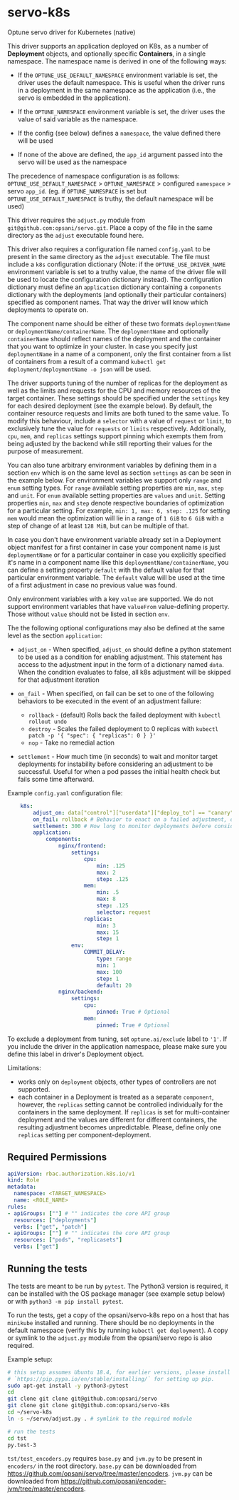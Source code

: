# servo-k8s

Optune servo driver for Kubernetes (native)

This driver supports an application deployed on K8s, as a number of **Deployment** objects,
and optionally specific **Containers**, in a single namespace. The namespace name is derived
in one of the following ways:

- If the `OPTUNE_USE_DEFAULT_NAMESPACE` environment variable is set, the driver uses the default
namespace. This is useful when the driver runs in a deployment
in the same namespace as the application (i.e., the servo is embedded in the application).

- If the `OPTUNE_NAMESPACE` environment variable is set, the driver uses the value of said
variable as the namespace.

- If the config (see below) defines a `namespace`, the value defined there will be used

- If none of the above are defined, the `app_id` argument passed into the servo will be used
as the namespace

The precedence of namespace configuration is as follows: `OPTUNE_USE_DEFAULT_NAMESPACE` >
`OPTUNE_NAMESPACE` > configured `namespace` > servo `app_id`. (eg. if `OPTUNE_NAMESPACE` is
set but `OPTUNE_USE_DEFAULT_NAMESPACE` is truthy, the default namespace will be used)

This driver requires the `adjust.py` module from `git@github.com:opsani/servo.git`.
Place a copy of the file in the same directory as the `adjust` executable found here.

This driver also requires a configuration file named `config.yaml` to be present in the same directory as the `adjust`
executable. The file must include a `k8s` configuration dictionary (Note: if the `OPTUNE_USE_DRIVER_NAME` environment
variable is set to a truthy value, the name of the driver file will be used to locate the configuration dictionary instead).
The configuration dictionary must define an `application` dictionary containing a `components` dictionary with the deployments
(and optionally their particular containers) specified as component names. That way the driver will know which
deployments to operate on.

The component name should be either of these two formats `deploymentName` or `deploymentName/containerName`.
The `deploymentName` and optionally `containerName` should reflect names of the deployment and the container
that you want to optimize in your cluster. In case you specify just `deploymentName` in a name of a
component, only the first container from a list of containers from a result of a command
`kubectl get deployment/deploymentName -o json` will be used.

The driver supports tuning of the number of replicas for the deployment as well as the limits and requests for the CPU
and memory resources of the target container. These settings should be specified under the `settings` key for
each desired deployment (see the example below). By default, the container resource requests and limits are both tuned to the same
value. To modify this behaviour, include a `selector` with a value of `request` or `limit`, to exclusively tune the value for `requests`
or `limits` respectively. Additionally, `cpu`, `mem`, and `replicas` settings support pinning
which exempts them from being adjusted by the backend while still reporting their values for the
purpose of measurement.

You can also tune arbitrary environment variables by defining them in a section `env` which is on the same
level as section `settings` as can be seen in the example below. For environment variables we support
only `range` and `enum` setting types. For `range` available setting properties are `min`, `max`,
`step` and `unit`. For `enum` available setting properties are `values` and `unit`. Setting properties
`min`, `max` and `step` denote respective boundaries of optimization for a particular setting.
For example, `min: 1, max: 6, step: .125` for setting `mem` would mean the optimization will lie
in a range of `1 GiB` to `6 GiB` with a step of change of at least `128 MiB`, but can be multiple of that.

In case you don't have environment variable already set in a Deployment object manifest for a first
container in case your component name is just `deploymentName` or for a particular container in
case you explicitly specified it's name in a component name like this `deploymentName/containerName`,
you can define a setting property `default` with the default value for that particular environment
variable. The `default` value will be used at the time of a first adjustment in case no previous value was found.

Only environment variables with a key `value` are supported. We do not support environment variables that
have `valueFrom` value-defining property. Those without `value` should not be listed in section `env`.

The the following optional configurations may also be defined at the same level as the section `application`:

- `adjust_on` - When specified, `adjust_on` should define a python statement to be used as a condition for enabling adjustment. This statement has access
    to the adjustment input in the form of a dictionary named `data`. When the condition evaluates to false, all k8s adjustment
    will be skipped for that adjustment iteration

- `on_fail` - When specified, on fail can be set to one of the following behaviors to be executed in the event of an adjustment failure:
  - `rollback` - (default) Rolls back the failed deployment with `kubectl rollout undo`
  - `destroy` - Scales the failed deployment to 0 replicas with `kubectl patch -p '{ "spec": { "replicas": 0 } }'`
  - `nop` - Take no remedial action

- `settlement` - How much time (in seconds) to wait and monitor target deployments for instability before
considering an adjustment to be successful. Useful for when a pod passes the initial health check but fails some time
afterward.

Example `config.yaml` configuration file:

```yaml
    k8s:
        adjust_on: data["control"]["userdata"]["deploy_to"] == "canary" # Optional, if specified will adjust only if expression is true
        on_fail: rollback # Behavior to enact on a failed adjustment, defaults to rollback. Valid options: 'destroy', 'rollback', and 'nop'
        settlement: 300 # How long to monitor deployments before considering adjustment to be successful
        application:
            components:
                nginx/frontend:
                    settings:
                        cpu:
                            min: .125
                            max: 2
                            step: .125
                        mem:
                            min: .5
                            max: 8
                            step: .125
                            selector: request
                        replicas:
                            min: 3
                            max: 15
                            step: 1
                    env:
                        COMMIT_DELAY:
                            type: range
                            min: 1
                            max: 100
                            step: 1
                            default: 20
                nginx/backend:
                    settings:
                        cpu:
                            pinned: True # Optional
                        mem:
                            pinned: True # Optional
```

To exclude a deployment from tuning, set `optune.ai/exclude` label to `'1'`. If you include the driver in the
application namespace, please make sure you define this label in driver's Deployment object.

Limitations:

- works only on `deployment` objects, other types of controllers are not supported.
- each container in a Deployment is treated as a separate `component`, however,
the `replicas` setting cannot be controlled individually for the containers in the same deployment.
If `replicas` is set for multi-container deployment and the values are different for different containers,
the resulting adjustment becomes unpredictable. Please, define only one `replicas` setting
per component-deployment.

## Required Permissions

```yaml
apiVersion: rbac.authorization.k8s.io/v1
kind: Role
metadata:
  namespace: <TARGET_NAMESPACE>
  name: <ROLE_NAME>
rules:
- apiGroups: [""] # "" indicates the core API group
  resources: ["deployments"]
  verbs: ["get", "patch"]
- apiGroups: [""] # "" indicates the core API group
  resources: ["pods", "replicasets"]
  verbs: ["get"]
```

## Running the tests

The tests are meant to be run by `pytest`. The Python3 version is required, it can be installed with
the OS package manager (see example setup below) or with `python3 -m pip install pytest`.

To run the tests, get a copy of the opsani/servo-k8s repo on a host that has `minikube` installed
and running. There should be no deployments in the default namespace (verify this by running
`kubectl get deployment`). A copy or symlink to the `adjust.py` module from the opsani/servo
repo is also required.

Example setup:

```bash
# this setup assumes Ubuntu 18.4, for earlier versions, please install pip and pytest for Python3 manually, start from
# `https://pip.pypa.io/en/stable/installing/` for setting up pip.
sudo apt-get install -y python3-pytest
cd
git clone git clone git@github.com:opsani/servo
git clone git clone git@github.com:opsani/servo-k8s
cd ~/servo-k8s
ln -s ~/servo/adjust.py . # symlink to the required module

# run the tests
cd tst
py.test-3
```

`tst/test_encoders.py` requires `base.py` and `jvm.py` to be present in `encoders/` in the root directory.
`base.py` can be downloaded from <https://github.com/opsani/servo/tree/master/encoders>. `jvm.py` can be
downloaded from <https://github.com/opsani/encoder-jvm/tree/master/encoders>.
